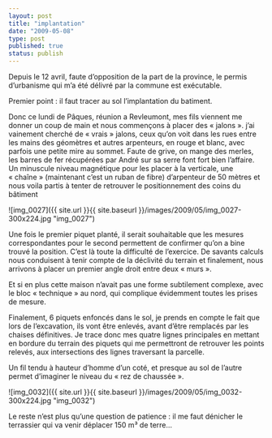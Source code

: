 ```yaml
---
layout: post
title: "implantation"
date: "2009-05-08"
type: post
published: true
status: publish
---
```


Depuis le 12 avril, faute d’opposition de la part de la province, le permis d’urbanisme qui m’a été délivré par la commune est exécutable.

Premier point : il faut tracer au sol l’implantation du batiment.

Donc ce lundi de Pâques, réunion a Revleumont, mes fils viennent me donner un coup de main et nous commençons à placer des « jalons ». j’ai vainement cherché de « vrais » jalons, ceux qu’on voit dans les rues entre les mains des géomètres et autres arpenteurs, en rouge et blanc, avec parfois une petite mire au sommet. Faute de grive, on mange des merles, les barres de fer récupérées par André sur sa serre font fort bien l’affaire. Un minuscule niveau magnétique pour les placer à la verticale, une « chaîne » (maintenant c’est un ruban de fibre) d’arpenteur de 50 mètres et nous voila partis à tenter de retrouver le positionnement des coins du bâtiment

 ![img_0027]({{ site.url }}{{ site.baseurl }}/images/2009/05/img_0027-300x224.jpg "img_0027") 

Une fois le premier piquet planté, il serait souhaitable que les mesures correspondantes pour le second permettent de confirmer qu’on a bine trouvé la position. C’est là toute la difficulté de l’exercice. De savants calculs nous conduisent à tenir compte de la déclivité du terrain et finalement, nous arrivons à placer un premier angle droit entre deux « murs ».

Et si en plus cette maison n’avait pas une forme subtilement complexe, avec le bloc « technique » au nord, qui complique évidemment toutes les prises de mesure.

Finalement, 6 piquets enfoncés dans le sol, je prends en compte le fait que lors de l’excavation, ils vont être enlevés, avant d’être remplacés par les chaises définitives. Je trace donc mes quatre lignes principales en mettant en bordure du terrain des piquets qui me permettront de retrouver les points relevés, aux intersections des lignes traversant la parcelle.

Un fil tendu à hauteur d’homme d’un coté, et presque au sol de l’autre permet d’imaginer le niveau du « rez de chaussée ».

![img_0032]({{ site.url }}{{ site.baseurl }}/images/2009/05/img_0032-300x224.jpg "img_0032")

Le reste n’est plus qu’une question de patience : il me faut dénicher le terrassier qui va venir déplacer 150 m³ de terre…

